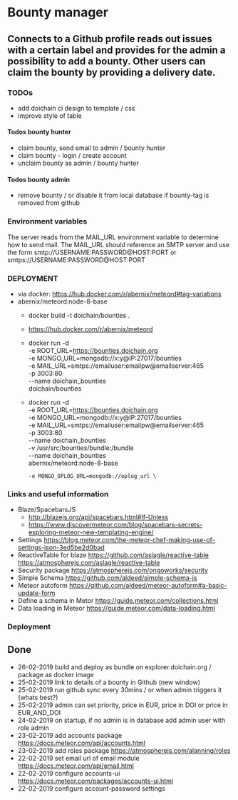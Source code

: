 # Bounty manager

## Connects to a Github profile reads out issues with a certain label and provides for the admin a possibility to add a bounty. Other users can claim the bounty by providing a delivery date.

### TODOs
- add doichain ci design to template / css
- improve style of table

#### Todos bounty hunter
- claim bounty, send email to admin / bounty hunter
- claim bounty - login / create account
- unclaim bounty as admin / bounty hunter

#### Todos bounty admin
- remove bounty / or disable it from local database if bounty-tag is removed from github

### Environment variables
The server reads from the MAIL_URL environment variable to determine how to send mail. The MAIL_URL should reference an SMTP server and use the form smtp://USERNAME:PASSWORD@HOST:PORT or smtps://USERNAME:PASSWORD@HOST:PORT

### DEPLOYMENT
- via docker: https://hub.docker.com/r/abernix/meteord#tag-variations
-  abernix/meteord:node-8-base
    - docker build -t doichain/bounties .
    - https://hub.docker.com/r/abernix/meteord
    - docker run -d \
          -e ROOT_URL=https://bounties.doichain.org \
          -e MONGO_URL=mongodb://x:y@IP:27017/bounties \
          -e MAIL_URL=smtps://emailuser:emailpw@emailserver:465 \
          -p 3003:80 \
          --name doichain_bounties \
          doichain/bounties
          
    - docker run -d \
          -e ROOT_URL=https://bounties.doichain.org \
          -e MONGO_URL=mongodb://x:y@IP:27017/bounties \
          -e MAIL_URL=smtps://emailuser:emailpw@emailserver:465 \
          -p 3003:80 \
           --name doichain_bounties \
          -v /usr/src/bounties/bundle:/bundle \
          --name doichain_bounties \
          abernix/meteord:node-8-base
          
          -e MONGO_OPLOG_URL=mongodb://oplog_url \ 

### Links and useful information
- Blaze/SpacebarsJS
    - http://blazejs.org/api/spacebars.html#If-Unless
    - https://www.discovermeteor.com/blog/spacebars-secrets-exploring-meteor-new-templating-engine/
- Settings https://blog.meteor.com/the-meteor-chef-making-use-of-settings-json-3ed5be2d0bad
- ReactiveTable for blaze https://github.com/aslagle/reactive-table https://atmospherejs.com/aslagle/reactive-table
- Security package https://atmospherejs.com/ongoworks/security
- Simple Schema https://github.com/aldeed/simple-schema-js
- Meteor autoform https://github.com/aldeed/meteor-autoform#a-basic-update-form
- Define a schema in Metor https://guide.meteor.com/collections.html
- Data loading in Meteor https://guide.meteor.com/data-loading.html

### Deployment

## Done
- 26-02-2019 build and deploy as bundle on explorer.doichain.org / package as docker image
- 25-02-2019 link to details of a bounty in Github (new window)
- 25-02-2019 run github sync every 30mins / or when admin triggers it (whats best?)
- 25-02-2019 admin can set priority, price in EUR, price in DOI or price in EUR_AND_DOI
- 24-02-2019 on startup, if no admin is in database add admin user with role admin
- 23-02-2019 add accounts package  https://docs.meteor.com/api/accounts.html
- 23-02-2019 add roles package https://atmospherejs.com/alanning/roles
- 22-02-2019 set email url of email module https://docs.meteor.com/api/email.html
- 22-02-2019 configure accounts-ui https://docs.meteor.com/packages/accounts-ui.html
- 22-02-2019 configure account-password settings